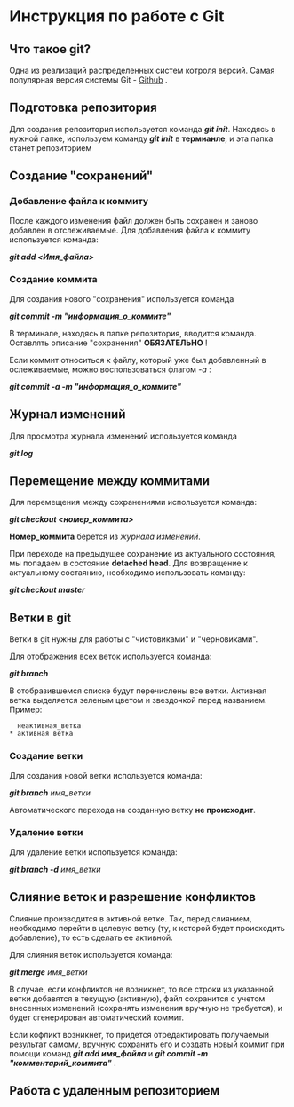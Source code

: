 # Инструкция по работе с Git


## Что такое git?

Одна из реализаций распределенных систем котроля версий. Самая популярная версия системы Git - [Github](https://github.com/) .

## Подготовка репозитория

Для создания репозитория используется команда __*git init*__.
Находясь в нужной папке, используем команду __*git init*__ в **термианле**, и эта папка станет репозиторием

## Создание "сохранений"

### Добавление файла к коммиту

После каждого изменения файл должен быть сохранен и заново добавлен в отслеживаемые.
Для добавления файла к коммиту используется команда:

__*git add <Имя_файла>*__

### Создание коммита

Для создания нового "сохранения" используется команда 

__*git commit -m "информация_о_коммите"*__ 

В терминале, находясь в папке репозитория, вводится команда. Оставлять описание "сохранения" **ОБЯЗАТЕЛЬНО** !

Если коммит относиться к файлу, который уже был добавленный в ослеживаемые, можно воспользоваться флагом _-a_ :

__*git commit -a -m "информация_о_коммите"*__

## Журнал изменений

Для просмотра журнала изменений используется команда

__*git log*__

## Перемещение между коммитами

Для перемещения между сохранениями используется команда:

__*git checkout <номер_коммита>*__

**Номер_коммита** берется из _журнала изменений_.

При переходе на предыдущее сохранение из актуального состояния, мы попадаем в состояние **detached head**.
Для возвращение к актуальному состаянию, необходимо использовать команду:

__*git checkout master*__

## Ветки в git

Ветки в git нужны для работы с "чистовиками" и "черновиками".

Для отображения всех веток используется команда:

__*git branch*__

В отобразившемся списке будут перечислены все ветки. Активная ветка выделяется зеленым цветом и звездочкой перед названием. Пример:

      неактивная_ветка
    * активная ветка

### Создание ветки

Для создания новой ветки используется команда:

__*git branch*__ *имя_ветки*

Автоматического перехода на созданную ветку **не происходит**.

### Удаление ветки

Для удаление ветки используется команда:

__*git branch -d*__ *имя_ветки*

## Слияние веток и разрешение конфликтов

Слияние производится в активной ветке. Так, перед слиянием, необходимо перейти в целевую ветку (ту, к которой будет происходить добавление), то есть сделать ее активной.

Для слияния веток используется команда:

__*git merge*__ *имя_ветки*

В случае, если конфликтов не возникнет, то все строки из указанной ветки добавятся в текущую (активную), файл сохранится с учетом внесенных изменений (сохранять изменения вручную не требуется), и будет сгенерирован автоматический коммит.

Если кофликт возникнет, то придется отредактировать получаемый результат самому, вручную сохранить его и создать новый коммит при помощи команд __*git add имя_файла*__ и __*git commit -m "комментарий_коммита"*__ .


## Работа с удаленным репозиторием
